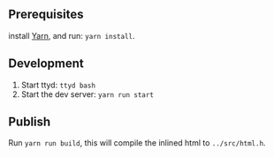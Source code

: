 ## Prerequisites

install [Yarn](https://yarnpkg.com/getting-started/install), and run: `yarn install`.

## Development

1. Start ttyd: `ttyd bash`
2. Start the dev server: `yarn run start`

## Publish

Run `yarn run build`, this will compile the inlined html to `../src/html.h`.
